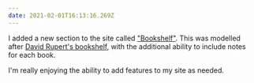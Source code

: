 ```yaml
---
date: 2021-02-01T16:13:16.269Z
---
```


I added a new section to the site called ["Bookshelf"](https://seanmcp.com/bookshelf). This was modelled after [David Rupert's bookshelf](https://daverupert.com/bookshelf), with the additional ability to include notes for each book.

I'm really enjoying the ability to add features to my site as needed.